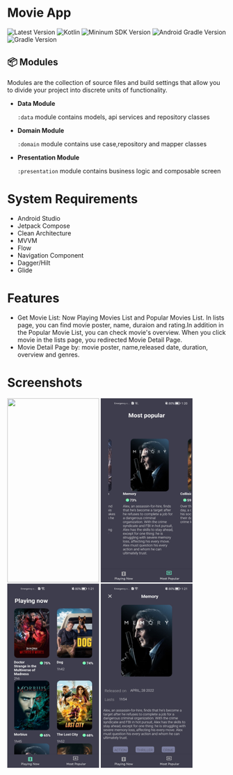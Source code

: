 # Movie App

![Latest Version](https://img.shields.io/badge/latestVersion-1.0-yellow)
![Kotlin](https://img.shields.io/badge/language-kotlin-blue)
![Mininum SDK Version](https://img.shields.io/badge/minSDK-21-orange)
![Android Gradle Version](https://img.shields.io/badge/androidGradleVersion-7.0.4-green)
![Gradle Version](https://img.shields.io/badge/gradleVersion-7.0.2-informational)
## 📦 Modules

Modules are the collection of source files and build settings that allow you to divide your project into discrete units of functionality.

- **Data Module**

  `:data` module contains models, api services and repository classes

- **Domain Module**

  `:domain` module contains use case,repository and mapper classes
  
- **Presentation Module**

  `:presentation` module contains business logic and composable screen

# System Requirements

- Android Studio
- Jetpack Compose
- Clean Architecture
- MVVM
- Flow
- Navigation Component
- Dagger/Hilt
- Glide

# Features

- Get Movie List: Now Playing Movies List and Popular Movies List. In lists page, you can find movie poster, name, duraion and rating.In addition in the Popular Movie List, you can check  movie's overview. When you click movie in the lists page, you redirected Movie Detail Page.
- Movie Detail Page by: movie poster, name,released date, duration, overview and genres.

# Screenshots
<p align"center">
<img src="Screenshots/Character List Page.jpg" width="211" height="423" />
<img src="Screenshots/MostPopularScreen.jpg" width="211" height="423"  />
<img src="Screenshots/NowPlayingScreen.jpg" width="211" height="423"  />
<img src="Screenshots/MovieDetailScreen.jpg" width="211" height="423" />
</p>
